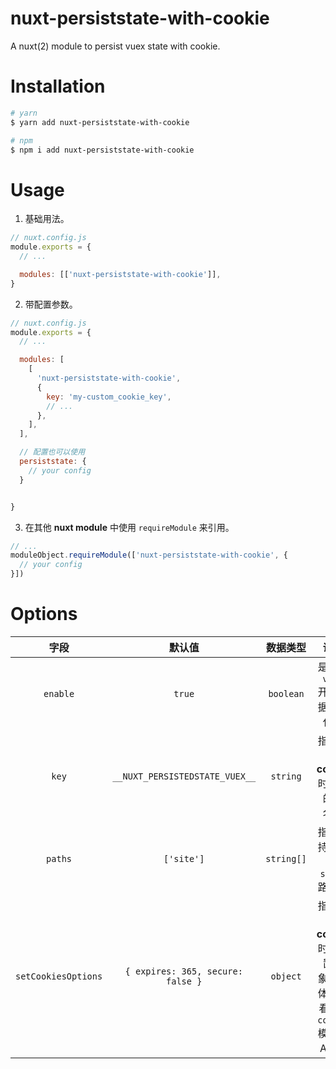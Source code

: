 # nuxt-persiststate-with-cookie

A nuxt(2) module to persist vuex state with cookie.

# Installation

```bash
# yarn
$ yarn add nuxt-persiststate-with-cookie

# npm
$ npm i add nuxt-persiststate-with-cookie
```

# Usage

1. 基础用法。

```js
// nuxt.config.js
module.exports = {
  // ...

  modules: [['nuxt-persiststate-with-cookie']],
}
```

2. 带配置参数。

```js
// nuxt.config.js
module.exports = {
  // ...

  modules: [
    [
      'nuxt-persiststate-with-cookie',
      {
        key: 'my-custom_cookie_key',
        // ...
      },
    ],
  ],

  // 配置也可以使用
  persiststate: {
    // your config
  }


}
```

3. 在其他 **nuxt module** 中使用 `requireModule` 来引用。

``` js
// ...
moduleObject.requireModule(['nuxt-persiststate-with-cookie', {
  // your config
}])
```

# Options

|        字段         |              默认值               |  数据类型  |                                 说明                                  |
| :-----------------: | :-------------------------------: | :--------: | :-------------------------------------------------------------------: |
|      `enable`       |              `true`               | `boolean`  |                    是否对 `vuex` 开启数据持久化。                     |
|        `key`        |  `__NUXT_PERSISTEDSTATE_VUEX__`   |  `string`  |                  指定存储 **cookie** 时使用的键名。                   |
|       `paths`       |            `['site']`             | `string[]` |                     指定要持久化的 `state` 路径。                     |
| `setCookiesOptions` | `{ expires: 365, secure: false }` |  `object`  | 指定设置 **cookie** 时的配置对象。具体可参看 `js-cookie` 模块的 API。 |
